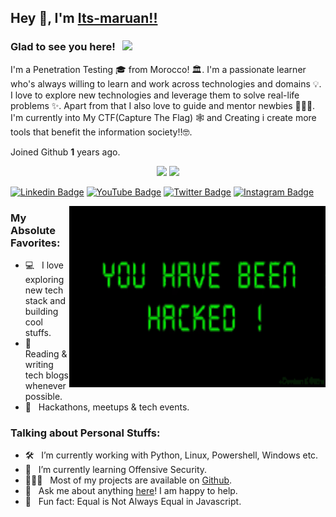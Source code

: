 ## Hey 👋, I'm [Its-maruan!!](https://github.com/UZ1-MAN/)

### Glad to see you here! &nbsp; ![](https://visitor-badge.glitch.me/badge?page_id=V3-Sky.V3-Skyi&style=flat-square&color=0088cc)
I'm a Penetration Testing 🎓 from Morocco! 🏛. I'm a passionate learner who's always willing to learn and work across technologies and domains 💡. I love to explore new technologies and leverage them to solve real-life problems ✨. Apart from that I also love to guide and mentor newbies 👨🏻‍💻. I'm currently into My CTF(Capture The Flag) 🕸️ and Creating i create more tools that benefit the information society!!🤓.

Joined Github **1** years ago.
<p align="center">
  <img src ="https://github-readme-stats.vercel.app/api?username=Its-Sn1p3r&show_icons=true&count_private=true&theme=darcula&hide_border=true&hide=issues,contribs&bg_color=00000000">
  <img src ="https://github-readme-stats.vercel.app/api/top-langs/?username=Its-Sn1p3r&layout=compact&hide_border=true&theme=darcula&bg_color=00000000&langs_count=6&hide=jupyter%20notebook,tex,css,php">
  
[![Linkedin Badge](https://img.shields.io/badge/-LinkedIn-0e76a8?style=flat-square&logo=Linkedin&logoColor=white)](https://linkedin.com/in/V3-Sky)
[![YouTube Badge](https://img.shields.io/youtube/channel/subscribers/@sky3w0dy?style=social)](https://youtu.be/b3lMKgqMOTA)
[![Twitter Badge](https://img.shields.io/badge/-Twitter-00acee?style=flat-square&logo=Twitter&logoColor=white)](https://twitter.com/sky3w0dy)
[![Instagram Badge](https://img.shields.io/badge/-Instagram-e4405f?style=flat-square&logo=Instagram&logoColor=white)](https://instagram.com/maruancanfly/)
  
<img align="right" height="290" width="410" alt="" src="https://raw.githubusercontent.com/Its-Sn1p3r/Its-Sn1p3r/master/coder1.gif" />


### My Absolute Favorites:
- 💻 &nbsp; I love exploring new tech stack and building cool stuffs.
- 📰 &nbsp; Reading & writing tech blogs whenever possible.
- 🍕 &nbsp; Hackathons, meetups & tech events.

### Talking about Personal Stuffs:
- 🛠 &nbsp; I’m currently working with Python, Linux, Powershell, Windows etc.
- 🚀 &nbsp; I’m currently learning Offensive Security.
- 👨🏻‍💻 &nbsp; Most of my projects are available on [Github](https://github.com/Its-Sn1p3r).
- 💬 &nbsp; Ask me about anything [here](https://github.com/V3-Sky/My-Profil/issues/1#issue-1586137478)! I am happy to help.
- 👾 &nbsp; Fun fact: Equal is Not Always Equal in Javascript.

